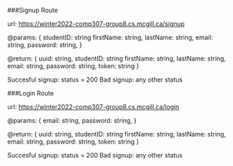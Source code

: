 
###Signup Route

url:
https://winter2022-comp307-group8.cs.mcgill.ca/signup

@params: {
    studentID: string
    firstName: string,
    lastName: string,
    email: string,
    password: string,
}

@return: {
    uuid: string,
    studentID: string
    firstName: string,
    lastName: string,
    email: string,
    password: string,
    token: string
}

Succesful signup: status = 200
Bad signup: any other status

###Login Route

url:
https://winter2022-comp307-group8.cs.mcgill.ca/login

@params: {
    email: string,
    password: string,
}

@return: {
    uuid: string,
    studentID: string
    firstName: string,
    lastName: string,
    email: string,
    password: string,
    token: string
}

Succesful signup: status = 200
Bad signup: any other status